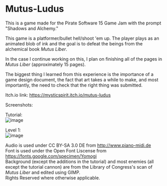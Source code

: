 # Mutus-Ludus
 This is a game made for the Pirate Software 15 Game Jam with the prompt "Shadows and Alchemy."

This game is a platformer/bullet hell/shoot 'em up. The player plays as an animated blob of ink and the goal is to defeat the beings from the alchemical book _Mutus Liber_. 

In the case I continue working on this, I plan on finishing all of the pages in _Mutus Liber_ (approximately 15 pages).

The biggest thing I learned from this experience is the importance of a game design document, the fact that art takes a while to make, and most importantly, the need to check that the right thing was submitted.

Itch.io link: https://mysticspirit.itch.io/mutus-ludus

Screenshots:

Tutorial: <br>
![image](https://github.com/user-attachments/assets/0162186a-14a9-4db7-b8e2-e63f4cd9fe49)

 Level 1:<br>
 ![image](https://github.com/user-attachments/assets/4eb30d56-a88c-47ea-9351-1b3b223b2165)


 Audio is used under CC BY-SA 3.0 DE from http://www.piano-midi.de <br>
 Font is used under the Open Font Liscense from https://fonts.google.com/specimen/Yomogi <br>
 Background (except the additions in the tutorial) and most enemies (all except the tutorial cannon) are from the Library of Congress's scan of _Mutus Liber_ and edited using GIMP. <br>
 Rights Reserved where otherwise applicable.
